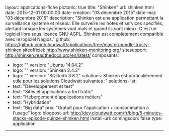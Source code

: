 layout: applications-fiche
pictonic: true
title: "Shinken"
url: shinken.html
date: 2015-12-01 00:00:00
date-creation: "03 décembre 2015"
date-maj: "03 décembre 2015"
description: "Shinken est une application permettant la surveillance système et réseau. Elle surveille les hôtes et services spécifiés, alertant lorsque les systèmes vont mals et quand ils vont mieux. C'est un logiciel libre sous licence GNU AGPL. Shinken est complètement compatible avec le logiciel Nagios."
github: https://github.com/cloudwatt/applications/tree/master/bundle-trusty-shinken
siteofficiel: http://www.shinken-monitoring.org/
sitesupport: http://shinken.readthedocs.org/en/latest/
composants:
 - logo: ""
   version: "Ubuntu 14.04.2"
 - logo: ""
   version: "Shinken 2.4.2"
 - logo: ""
   version: "SQlitedb 3.8.2"
solutions: Shinken est particulièrement utile pour les solutions Cloudwatt suivantes :"
solutions-list: 
 - text: "Développement et test"
 - text: "Sites et applications à fort trafic"
 - text: "Hébergement d'applications métiers"
 - text: "Hybridation"
 - text: "Big data"
prix: "Gratuit pour l'application + consommation à l'usage"
logo: 
blogpost-url: http://dev.cloudwatt.com/fr/blog/5-minutes-stacks-episode-quinze-shinken.html
install-url:
comingsoon: false
type: application
---
